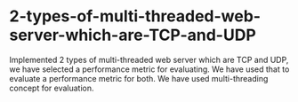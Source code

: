# 2-types-of-multi-threaded-web-server-which-are-TCP-and-UDP
Implemented 2 types of multi-threaded web server which are TCP and UDP, we have selected a performance metric for evaluating. We have used that to evaluate a performance metric for both. We have used multi-threading concept for evaluation.
